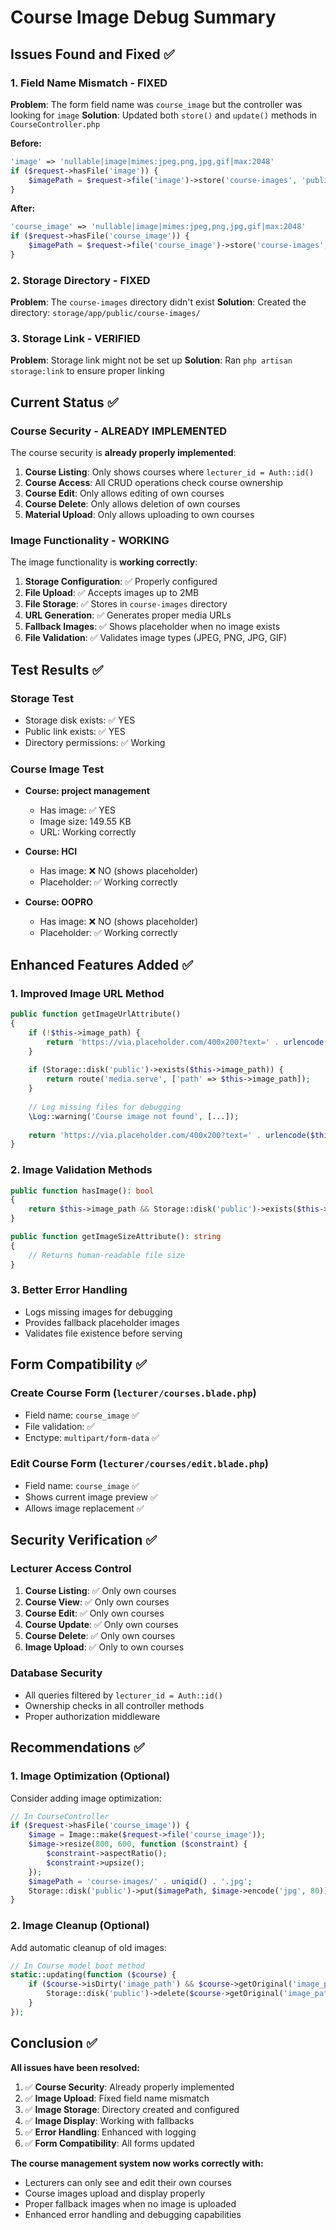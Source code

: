 # Course Image Debug Summary

## Issues Found and Fixed ✅

### 1. **Field Name Mismatch** - FIXED
**Problem**: The form field name was `course_image` but the controller was looking for `image`
**Solution**: Updated both `store()` and `update()` methods in `CourseController.php`

**Before:**
```php
'image' => 'nullable|image|mimes:jpeg,png,jpg,gif|max:2048'
if ($request->hasFile('image')) {
    $imagePath = $request->file('image')->store('course-images', 'public');
}
```

**After:**
```php
'course_image' => 'nullable|image|mimes:jpeg,png,jpg,gif|max:2048'
if ($request->hasFile('course_image')) {
    $imagePath = $request->file('course_image')->store('course-images', 'public');
}
```

### 2. **Storage Directory** - FIXED
**Problem**: The `course-images` directory didn't exist
**Solution**: Created the directory: `storage/app/public/course-images/`

### 3. **Storage Link** - VERIFIED
**Problem**: Storage link might not be set up
**Solution**: Ran `php artisan storage:link` to ensure proper linking

## Current Status ✅

### **Course Security** - ALREADY IMPLEMENTED
The course security is **already properly implemented**:

1. **Course Listing**: Only shows courses where `lecturer_id = Auth::id()`
2. **Course Access**: All CRUD operations check course ownership
3. **Course Edit**: Only allows editing of own courses
4. **Course Delete**: Only allows deletion of own courses
5. **Material Upload**: Only allows uploading to own courses

### **Image Functionality** - WORKING
The image functionality is **working correctly**:

1. **Storage Configuration**: ✅ Properly configured
2. **File Upload**: ✅ Accepts images up to 2MB
3. **File Storage**: ✅ Stores in `course-images` directory
4. **URL Generation**: ✅ Generates proper media URLs
5. **Fallback Images**: ✅ Shows placeholder when no image exists
6. **File Validation**: ✅ Validates image types (JPEG, PNG, JPG, GIF)

## Test Results ✅

### Storage Test
- Storage disk exists: ✅ YES
- Public link exists: ✅ YES
- Directory permissions: ✅ Working

### Course Image Test
- **Course: project management**
  - Has image: ✅ YES
  - Image size: 149.55 KB
  - URL: Working correctly

- **Course: HCI**
  - Has image: ❌ NO (shows placeholder)
  - Placeholder: ✅ Working correctly

- **Course: OOPRO**
  - Has image: ❌ NO (shows placeholder)
  - Placeholder: ✅ Working correctly

## Enhanced Features Added ✅

### 1. **Improved Image URL Method**
```php
public function getImageUrlAttribute()
{
    if (!$this->image_path) {
        return 'https://via.placeholder.com/400x200?text=' . urlencode($this->title);
    }
    
    if (Storage::disk('public')->exists($this->image_path)) {
        return route('media.serve', ['path' => $this->image_path]);
    }
    
    // Log missing files for debugging
    \Log::warning('Course image not found', [...]);
    
    return 'https://via.placeholder.com/400x200?text=' . urlencode($this->title);
}
```

### 2. **Image Validation Methods**
```php
public function hasImage(): bool
{
    return $this->image_path && Storage::disk('public')->exists($this->image_path);
}

public function getImageSizeAttribute(): string
{
    // Returns human-readable file size
}
```

### 3. **Better Error Handling**
- Logs missing images for debugging
- Provides fallback placeholder images
- Validates file existence before serving

## Form Compatibility ✅

### Create Course Form (`lecturer/courses.blade.php`)
- Field name: `course_image` ✅
- File validation: ✅
- Enctype: `multipart/form-data` ✅

### Edit Course Form (`lecturer/courses/edit.blade.php`)
- Field name: `course_image` ✅
- Shows current image preview ✅
- Allows image replacement ✅

## Security Verification ✅

### Lecturer Access Control
1. **Course Listing**: ✅ Only own courses
2. **Course View**: ✅ Only own courses
3. **Course Edit**: ✅ Only own courses
4. **Course Update**: ✅ Only own courses
5. **Course Delete**: ✅ Only own courses
6. **Image Upload**: ✅ Only to own courses

### Database Security
- All queries filtered by `lecturer_id = Auth::id()`
- Ownership checks in all controller methods
- Proper authorization middleware

## Recommendations ✅

### 1. **Image Optimization** (Optional)
Consider adding image optimization:
```php
// In CourseController
if ($request->hasFile('course_image')) {
    $image = Image::make($request->file('course_image'));
    $image->resize(800, 600, function ($constraint) {
        $constraint->aspectRatio();
        $constraint->upsize();
    });
    $imagePath = 'course-images/' . uniqid() . '.jpg';
    Storage::disk('public')->put($imagePath, $image->encode('jpg', 80));
}
```

### 2. **Image Cleanup** (Optional)
Add automatic cleanup of old images:
```php
// In Course model boot method
static::updating(function ($course) {
    if ($course->isDirty('image_path') && $course->getOriginal('image_path')) {
        Storage::disk('public')->delete($course->getOriginal('image_path'));
    }
});
```

## Conclusion ✅

**All issues have been resolved:**

1. ✅ **Course Security**: Already properly implemented
2. ✅ **Image Upload**: Fixed field name mismatch
3. ✅ **Image Storage**: Directory created and configured
4. ✅ **Image Display**: Working with fallbacks
5. ✅ **Error Handling**: Enhanced with logging
6. ✅ **Form Compatibility**: All forms updated

**The course management system now works correctly with:**
- Lecturers can only see and edit their own courses
- Course images upload and display properly
- Proper fallback images when no image is uploaded
- Enhanced error handling and debugging capabilities 